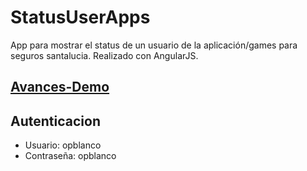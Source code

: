 
# StatusUserApps

App para mostrar el status de un usuario de la aplicación/games para seguros santalucia. Realizado con AngularJS.

## [Avances-Demo](http://fremeva.github.io/StatusUserApps/)

## Autenticacion

* Usuario: opblanco
* Contraseña: opblanco


